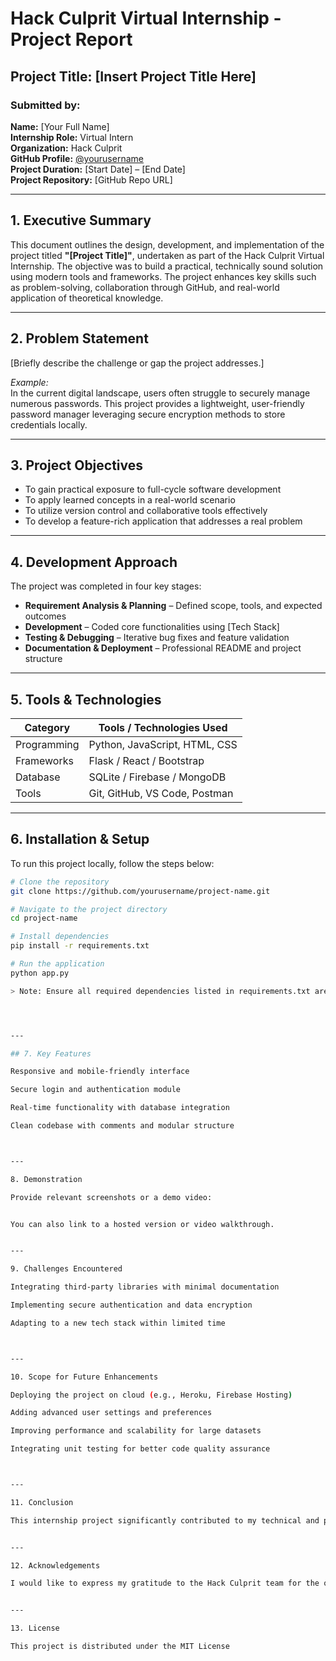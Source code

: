 # Hack Culprit Virtual Internship - Project Report

## Project Title: [Insert Project Title Here]

### Submitted by:
**Name:** [Your Full Name]  
**Internship Role:** Virtual Intern  
**Organization:** Hack Culprit  
**GitHub Profile:** [@yourusername](https://github.com/yourusername)  
**Project Duration:** [Start Date] – [End Date]  
**Project Repository:** [GitHub Repo URL]

---

## 1. Executive Summary

This document outlines the design, development, and implementation of the project titled **"[Project Title]"**, undertaken as part of the Hack Culprit Virtual Internship. The objective was to build a practical, technically sound solution using modern tools and frameworks. The project enhances key skills such as problem-solving, collaboration through GitHub, and real-world application of theoretical knowledge.

---

## 2. Problem Statement

[Briefly describe the challenge or gap the project addresses.]

*Example:*  
In the current digital landscape, users often struggle to securely manage numerous passwords. This project provides a lightweight, user-friendly password manager leveraging secure encryption methods to store credentials locally.

---

## 3. Project Objectives

- To gain practical exposure to full-cycle software development  
- To apply learned concepts in a real-world scenario  
- To utilize version control and collaborative tools effectively  
- To develop a feature-rich application that addresses a real problem  

---

## 4. Development Approach

The project was completed in four key stages:

- **Requirement Analysis & Planning** – Defined scope, tools, and expected outcomes  
- **Development** – Coded core functionalities using [Tech Stack]  
- **Testing & Debugging** – Iterative bug fixes and feature validation  
- **Documentation & Deployment** – Professional README and project structure  

---

## 5. Tools & Technologies

| Category        | Tools / Technologies Used          |
|----------------|------------------------------------|
| Programming    | Python, JavaScript, HTML, CSS      |
| Frameworks     | Flask / React / Bootstrap          |
| Database       | SQLite / Firebase / MongoDB        |
| Tools          | Git, GitHub, VS Code, Postman      |

---

## 6. Installation & Setup

To run this project locally, follow the steps below:

```bash
# Clone the repository
git clone https://github.com/yourusername/project-name.git

# Navigate to the project directory
cd project-name

# Install dependencies
pip install -r requirements.txt

# Run the application
python app.py

> Note: Ensure all required dependencies listed in requirements.txt are installed.




---

## 7. Key Features

Responsive and mobile-friendly interface

Secure login and authentication module

Real-time functionality with database integration

Clean codebase with comments and modular structure



---

8. Demonstration

Provide relevant screenshots or a demo video:


You can also link to a hosted version or video walkthrough.


---

9. Challenges Encountered

Integrating third-party libraries with minimal documentation

Implementing secure authentication and data encryption

Adapting to a new tech stack within limited time



---

10. Scope for Future Enhancements

Deploying the project on cloud (e.g., Heroku, Firebase Hosting)

Adding advanced user settings and preferences

Improving performance and scalability for large datasets

Integrating unit testing for better code quality assurance



---

11. Conclusion

This internship project significantly contributed to my technical and professional development. It offered a comprehensive experience in applying theoretical concepts to solve real-world problems while adhering to industry standards in code quality and documentation.


---

12. Acknowledgements

I would like to express my gratitude to the Hack Culprit team for the opportunity, mentorship, and support throughout this project. Special thanks to my peers and mentors who provided feedback and guidance during the development process.


---

13. License

This project is distributed under the MIT License

